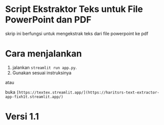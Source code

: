 # Script Ekstraktor Teks untuk File PowerPoint dan PDF
skrip ini berfungsi untuk mengekstrak teks dari file powerpoint ke pdf

# Cara menjalankan
1. jalankan `streamlit run app.py`.
2. Gunakan sesuai instruksinya

atau

buka `[https://textex.streamlit.app/](https://haritsrs-text-extractor-app-fixh1t.streamlit.app/)`

# Versi 1.1
